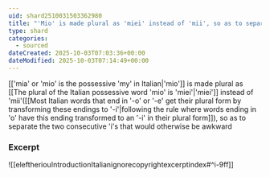 ```yaml
---
uid: shard2510031503362980
title: "'Mio' is made plural as 'miei' instead of 'mii', so as to separate the two consecutive 'i's that would otherwise be awkward"
type: shard
categories:
  - sourced
dateCreated: 2025-10-03T07:03:36+00:00
dateModified: 2025-10-03T07:14:49+00:00
---
```

[['mia' or 'mio' is the possessive 'my' in Italian|'mio']] is made plural as [[The plural of the Italian possessive word 'mio' is 'miei'|'miei']] instead of 'mii'([[Most Italian words that end in '-o' or '-e' get their plural form by transforming these endings to '-i'|following the rule where words ending in 'o' have this ending transformed to an '-i' in their plural form]]), so as to separate the two consecutive 'i's that would otherwise be awkward
### Excerpt
![[eleftheriouIntroductionItalianignorecopyrightexcerptindex#^i-9ff]]